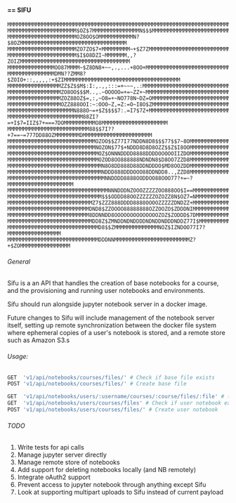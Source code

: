 #### == SIFU
```text
MMMMMMMMMMMMMMMMMMMMMMMMMMMMMMMMMMMMMMMMMMMMMMMMMMMMMMMMMMMMMMMMMMMMMMMMMMMMMMMM
MMMMMMMMMMMMMMMMMMMMMM$OZ$7MMMMMMMMMMMMMMMN$$$MMMMMMMMMMMMMMMMMMMMMMMMMMMMMMMMMM
MMMMMMMMMMMMMMMMMMMMMMOZ8OO$OMMMMMMMMMMMN?$8OZMMMMMMMMMMMMMMMMMMMMMMMMMMMMMMMMMM
MMMMMMMMMMMMMMMMMMMMMMZO7ZO$7+MMMMMMMMM~+$Z7ZMMMMMMMMMMMMMMMMMMMMMMMMMMMMMMMMMMM
MMMMMMMMMMMMMMMMMMMMMM$I$O8DZI~MMMMMMM,,?ZOIZMMMMMMMMMMMMMMMMMMMMMMMMMMMMMMMMMMM
MMMMMMMMMMMMMMMOO87MMMM~$Z8DN8+~~,.,...+8OO+MMMMMMMMMMMMMMMMMMMMMMMMMMMMMMMMMMMM
MMMMMMMMMMMMMMMDMN??ZMM8?$ZOIO+::,,,,,:+$ZIMMMMMMMMMMMMMMMMMMMMMMMMMMMMMMMMMMMMM
MMMMMMMMMMMMMMMMMZZ$Z$$M$:I:,.,,:::=+~~~,.:MMMMMMMMMMMMMMMMMMMMMMMMMMMMMMMMMMMMM
MMMMMMMMMMMMMMMMMZO8OO$$$M..,.~OOOOO=+=~ZZ+~MMMMMMMMMMMMMMMMMMMMMMMMMMMMMMMMMMMM
MMMMMMMMMMMMMMMMMZOZ88OZ$=,:,~O8=+~NO778N~DZ=OMMMMMMMMMMMMMMMMMMMMMMMMMMMMMMMMMM
MMMMMMMMMMMMMMMMMOZZ888OOI:~:OOO~Z,=Z:=O~I8O$ZMMMMMMMMMMMMMMMMMMMMMMMMMMMMMMMMMM
MMMMMMMMMMMMMMMMMMMMMN888O~=+$Z$$$$7:.=I7$7Z+MMMMMMMMMMMMMMMMMMMMMMMMMMMMMMMMMMM
MMMMMMMMMMMMMMMMMMMMMMMM88ZI?=+I$7=IIZ$7+===7DOMMMMMMMMMMO8MMMMMMMMMMMMMMMMMMMMM
MMMMMMMMMMMMMMMMMMMMMMMMMM88$$7I??+7==~=777DD88OZMMMMMMMMDMMMMMMMMMMMMMMMMMMMMMM
MMMMMMMMMMMMMMMMMMMMMMMMMMMMOZOO$$Z77I77NDDN8D8$$$77$$7~8OMMMMMMMMMMMMMMMMMMMMMM
MMMMMMMMMMMMMMMMMMMMMMMMMMMMNOZON$77$+NDDD8D8D8OZZ$$Z$I8OOMMMMMMMMMMMMMMMMMMMMMM
MMMMMMMMMMMMMMMMMMMMMMMMMMMMMOZ$ONNNDDDD8888DDDDOOOOOIIZDOMMMMMMMMMMMMMMMMMMMMMM
MMMMMMMMMMMMMMMMMMMMMMMMMMMMMOZOD8OO888888NDNDN8$D8OO7ZZD8MMMMMMMMMMMMMMMMMMMMMM
MMMMMMMMMMMMMMMMMMMMMMMMMMMMMMN8O8DD888D88DDNDDDO$MD8OOZDDMMMMMMMMMMMMMMMMMMMMMM
MMMMMMMMMMMMMMMMMMMMMMMMMMMMMMNDDD888DDDOOO88DDNDD8..,ZZD8MMMMMMMMMMMMMMMMMMMMMM
MMMMMMMMMMMMMMMMMMMMMMMMMMMMMMMNNDDDD8888OODDOO88OOO77?+=~?MMMMMMMMMMMMMMMMMMMMM
MMMMMMMMMMMMMMMMMMMMMMMMMMMMMMMMNNNDDDNZOOOZZZZZOO888OO$I==MMMMMMMMMMMMMMMMMMMMM
MMMMMMMMMMMMMMMMMMMMMMMMMMMMMM$$$ODDD88OOZZZZZZOZOZZ8N$OZ7=NMMMMMMMMMMMMMMMMMMMM
MMMMMMMMMMMMMMMMMMMMMMMMMMMZ7$ZZZ888DDDD8888OOOOZZZZZDNDZZ+MMMMMMMMMMMMMMMMMMMMM
MMMMMMMMMMMMMMMMMMMMMMMMMMDND8$ZZOOOO88888888OZZOOZO$ZDDDNIMMMMMMMMMMMMMMMMMMMMM
MMMMMMMMMMMMMMMMMMMMMMMMMM8DDNNDD8OOOOOOOOOOOOOOZOZ$ZODDD$7DMMMMMMMMMMMMMMMMMMMM
MMMMMMMMMMMMMMMMMMMMMMMMMMMDD8Z$ZMNDDNDNDDDDNDNDDNDDDNDDZ77I$MMMMMMMMMMMMMMMMMMM
MMMMMMMMMMMMMMMMMMMMMMMMMMMMMD8$$ZMMMMMMMMMMMMMMNOZ$IZNDOO77I7?MMMMMMMMMMMMMMMMM
MMMMMMMMMMMMMMMMMMMMMMMMMMMMMDDDNNMMMMMMMMMMMMMMMMMMMMMMMMZ?+$ZOMMMMMMMMMMMMMMMM
```
###### General

Sifu is a an API that handles the creation of base notebooks for a course, and
the provisioning and running user notebooks and environments.

Sifu should run alongside jupyter notebook server in a docker image.

Future changes to Sifu will include management of the notebook server itself,
setting up remote synchronization between the docker file system where ephemeral
copies of a user's notebook is stored, and a remote store such as Amazon S3.s

###### Usage:

```py
GET  'v1/api/notebooks/courses/files/' # Check if base file exists
POST 'v1/api/notebooks/courses/files/' # Create base file

GET  'v1/api/notebooks/users/:username/courses/:course/files/:file' # (Server user notebook) Return redirect for embedding notebook in iframe
GET  'v1/api/notebooks/users/courses/files' # Check if user notebook exists
POST 'v1/api/notebooks/users/courses/files/' # Create user notebook
```

###### TODO

1. Write tests for api calls
2. Manage jupyter server directly
3. Manage remote store of notebooks
4. Add support for deleting notebooks locally (and NB remotely)
5. Integrate oAuth2 support
6. Prevent access to jupyter notebook through anything except Sifu
7. Look at supporting multipart uploads to Sifu instead of current payload
